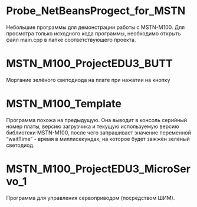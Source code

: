 # Probe_NetBeansProgect_for_MSTN
Небольшие программы для демонстрации работы с MSTN-M100. Для просмотра только исходного кода программы, необходимо открыть файл main.cpp в папке соответствующего проекта.

# MSTN_M100_ProjectEDU3_BUTT
Моргание зелёного светодиода на плате при нажатии на кнопку

# MSTN_M100_Template
Программа похожа на предыдущую. Она выводит в консоль серийный номер платы, версию загрузчика и текущую используемую версию библиотеки MSTN-M100, после чего запрашивает значение переменной  “waitTime” - время в миллисекундах, на которое будет зажжён зелёный светодиод.

# MSTN_M100_ProjectEDU3_MicroServo_1
Программа для управления сервоприводом (посредством ШИМ).
